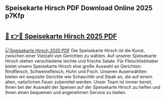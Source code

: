 ## Speisekarte Hirsch PDF Download Online 2025 p7Kfp

# <h2><a href="http://gcd4k7.nevu.top/?p=Speisekarte+Hirsch">🔗 👉🔴 Speisekarte Hirsch 2025 PDF</a></h2>

[![Speisekarte Hirsch 2025 PDF](https://i.imgur.com/dBaPXMq.png)](http://gcd4k7.nevu.top/?p=Speisekarte+Hirsch)
Die Speisekarte Hirsch ist die Kunst, zwischen einer Vielzahl von Gerichten zu wählen. Auf unserer Speisekarte Hirsch stehen verschiedene leichte und frische Salate. Für Fleischliebhaber bietet unsere Speisekarte Hirsch eine große Auswahl an Gerichten: Rindfleisch, Schweinefleisch, Huhn und Fisch. Unseren Auserwählten bieten wir exquisite Gerichte wie Schaschlik und Steak an, die auf einem alten, natürlichen Feuer zubereitet werden. Unser Team ist immer bereit, Ihnen bei der Auswahl der Speisen auf der Speisekarte Hirsch zu helfen und Ihnen einen bequemen und angenehmen Service zu bieten.
